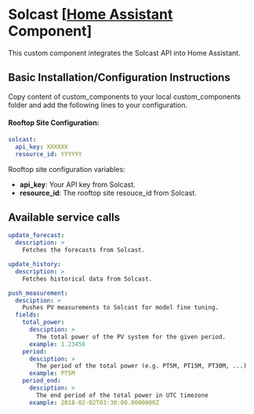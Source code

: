 # Solcast [[Home Assistant](https://www.home-assistant.io/) Component]
This custom component integrates the Solcast API into Home Assistant.

## Basic Installation/Configuration Instructions
Copy content of custom_components to your local custom_components folder and add the following lines to your configuration.

#### Rooftop Site Configuration:
```yaml
solcast:
  api_key: XXXXXX
  resource_id: YYYYYY
```
Rooftop site configuration variables:
* **api_key**: Your API key from Solcast.
* **resource_id**: The rooftop site resouce_id from Solcast.


## Available service calls

```yaml
update_forecast:
  description: >
    Fetches the forecasts from Solcast.

update_history:
  description: >
    Fetches historical data from Solcast.

push_measurement:
  desciption: >
    Pushes PV measurements to Solcast for model fine tuning.
  fields:
    total_power:
      desciption: >
        The total power of the PV system for the given period.
      example: 1.23456
    period:
      desciption: >
        The period of the total power (e.g. PT5M, PT15M, PT30M, ...)
      example: PT5M
    period_end:
      desciption: >
        The end period of the total power in UTC timezone
      example: 2018-02-02T03:30:00.0000000Z
```
